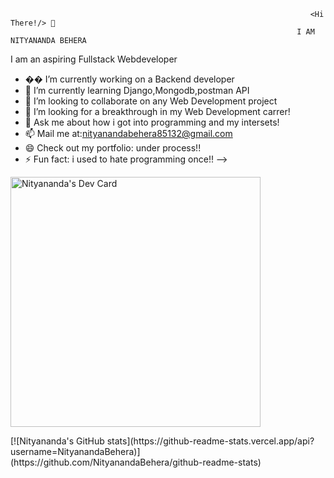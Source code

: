                                                                        <Hi There!/> 👋        
                                                                    I AM NITYANANDA BEHERA      

I am an aspiring Fullstack Webdeveloper



- �� I’m currently working on a Backend developer
- 🌱 I’m currently learning Django,Mongodb,postman API
- 👯 I’m looking to collaborate on any Web Development project
- 🤔 I’m looking for a breakthrough in my Web Development carrer!
- 💬 Ask me about how i got into programming and my intersets!
- 📫 Mail me at:nityanandabehera85132@gmail.com 
- 😄 Check out my portfolio: under process!!
- ⚡ Fun fact: i used to hate programming once!!
--></p>
<p text-align="center">
  <a href="https://app.daily.dev/NityanandaBeher"><img src="https://api.daily.dev/devcards/30d3878ef6b749c2af2e35ae43c3d253.png?r=gsc" width="400" alt="Nityananda's Dev Card"/></a>
  </p>
 <p> [![Nityananda's GitHub stats](https://github-readme-stats.vercel.app/api?username=NityanandaBehera)](https://github.com/NityanandaBehera/github-readme-stats)
</p>
